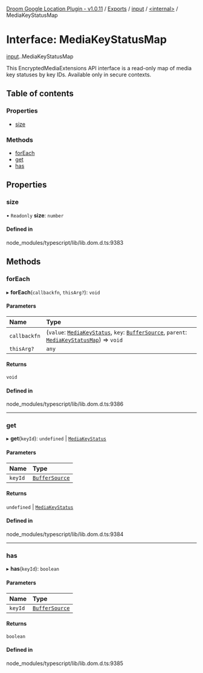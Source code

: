[Droom Google Location Plugin - v1.0.11](../README.md) / [Exports](../modules.md) / [input](../modules/input.md) / [<internal\>](../modules/input._internal_.md) / MediaKeyStatusMap

# Interface: MediaKeyStatusMap

[input](../modules/input.md).[<internal>](../modules/input._internal_.md).MediaKeyStatusMap

This EncryptedMediaExtensions API interface is a read-only map of media key statuses by key IDs.
Available only in secure contexts.

## Table of contents

### Properties

- [size](input._internal_.MediaKeyStatusMap.md#size)

### Methods

- [forEach](input._internal_.MediaKeyStatusMap.md#foreach)
- [get](input._internal_.MediaKeyStatusMap.md#get)
- [has](input._internal_.MediaKeyStatusMap.md#has)

## Properties

### size

• `Readonly` **size**: `number`

#### Defined in

node_modules/typescript/lib/lib.dom.d.ts:9383

## Methods

### forEach

▸ **forEach**(`callbackfn`, `thisArg?`): `void`

#### Parameters

| Name | Type |
| :------ | :------ |
| `callbackfn` | (`value`: [`MediaKeyStatus`](../modules/input._internal_.md#mediakeystatus), `key`: [`BufferSource`](../modules/input._internal_.md#buffersource), `parent`: [`MediaKeyStatusMap`](../modules/input._internal_.md#mediakeystatusmap)) => `void` |
| `thisArg?` | `any` |

#### Returns

`void`

#### Defined in

node_modules/typescript/lib/lib.dom.d.ts:9386

___

### get

▸ **get**(`keyId`): `undefined` \| [`MediaKeyStatus`](../modules/input._internal_.md#mediakeystatus)

#### Parameters

| Name | Type |
| :------ | :------ |
| `keyId` | [`BufferSource`](../modules/input._internal_.md#buffersource) |

#### Returns

`undefined` \| [`MediaKeyStatus`](../modules/input._internal_.md#mediakeystatus)

#### Defined in

node_modules/typescript/lib/lib.dom.d.ts:9384

___

### has

▸ **has**(`keyId`): `boolean`

#### Parameters

| Name | Type |
| :------ | :------ |
| `keyId` | [`BufferSource`](../modules/input._internal_.md#buffersource) |

#### Returns

`boolean`

#### Defined in

node_modules/typescript/lib/lib.dom.d.ts:9385
